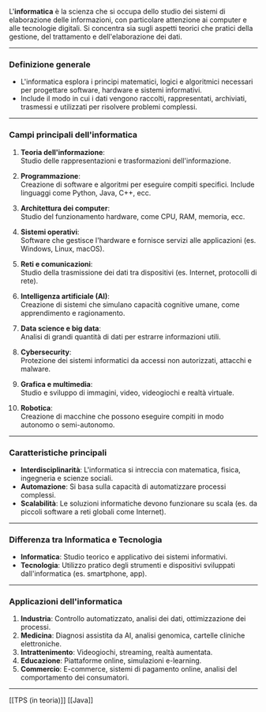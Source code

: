L'**informatica** è la scienza che si occupa dello studio dei sistemi di elaborazione delle informazioni, con particolare attenzione ai computer e alle tecnologie digitali. Si concentra sia sugli aspetti teorici che pratici della gestione, del trattamento e dell'elaborazione dei dati.

---

### **Definizione generale**

- L'informatica esplora i principi matematici, logici e algoritmici necessari per progettare software, hardware e sistemi informativi.
- Include il modo in cui i dati vengono raccolti, rappresentati, archiviati, trasmessi e utilizzati per risolvere problemi complessi.

---

### **Campi principali dell'informatica**

1. **Teoria dell'informazione**:  
    Studio delle rappresentazioni e trasformazioni dell'informazione.
    
2. **Programmazione**:  
    Creazione di software e algoritmi per eseguire compiti specifici. Include linguaggi come Python, Java, C++, ecc.
    
3. **Architettura dei computer**:  
    Studio del funzionamento hardware, come CPU, RAM, memoria, ecc.
    
4. **Sistemi operativi**:  
    Software che gestisce l'hardware e fornisce servizi alle applicazioni (es. Windows, Linux, macOS).
    
5. **Reti e comunicazioni**:  
    Studio della trasmissione dei dati tra dispositivi (es. Internet, protocolli di rete).
    
6. **Intelligenza artificiale (AI)**:  
    Creazione di sistemi che simulano capacità cognitive umane, come apprendimento e ragionamento.
    
7. **Data science e big data**:  
    Analisi di grandi quantità di dati per estrarre informazioni utili.
    
8. **Cybersecurity**:  
    Protezione dei sistemi informatici da accessi non autorizzati, attacchi e malware.
    
9. **Grafica e multimedia**:  
    Studio e sviluppo di immagini, video, videogiochi e realtà virtuale.
    
10. **Robotica**:  
    Creazione di macchine che possono eseguire compiti in modo autonomo o semi-autonomo.
    

---

### **Caratteristiche principali**

- **Interdisciplinarità**: L'informatica si intreccia con matematica, fisica, ingegneria e scienze sociali.
- **Automazione**: Si basa sulla capacità di automatizzare processi complessi.
- **Scalabilità**: Le soluzioni informatiche devono funzionare su scala (es. da piccoli software a reti globali come Internet).

---

### **Differenza tra Informatica e Tecnologia**

- **Informatica**: Studio teorico e applicativo dei sistemi informativi.
- **Tecnologia**: Utilizzo pratico degli strumenti e dispositivi sviluppati dall'informatica (es. smartphone, app).

---

### **Applicazioni dell'informatica**

1. **Industria**: Controllo automatizzato, analisi dei dati, ottimizzazione dei processi.
2. **Medicina**: Diagnosi assistita da AI, analisi genomica, cartelle cliniche elettroniche.
3. **Intrattenimento**: Videogiochi, streaming, realtà aumentata.
4. **Educazione**: Piattaforme online, simulazioni e-learning.
5. **Commercio**: E-commerce, sistemi di pagamento online, analisi del comportamento dei consumatori.

---

[[TPS (in teoria)]]
[[Java]]